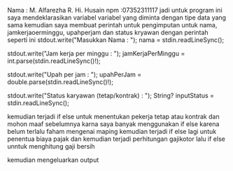 Nama : M. Alfarezha R. Hi. Husain
npm  :07352311117
jadi untuk program ini saya mendeklarasikan variabel variabel yang diminta dengan tipe data yang sama 
kemudian saya membuat perintah untuk pengimputan untuk nama, jamkerjaoerminggu, upahperjam dan status
kryawan dengan perintah seperti ini
  stdout.write("Masukkan Nama : ");
  nama = stdin.readLineSync();

  stdout.write("Jam kerja per minggu : ");
  jamKerjaPerMinggu = int.parse(stdin.readLineSync()!);

  stdout.write("Upah per jam : ");
  upahPerJam = double.parse(stdin.readLineSync()!);

  stdout.write("Status karyawan (tetap/kontrak) : ");
  String? inputStatus = stdin.readLineSync();

kemudian terjadi if else untuk menentukan pekerja tetap atau kontrak dan mohon maaf sebelumnya karna saya
banyak menggunakan if else karena belum terlalu faham mengenai maping 
kemudian terjadi if else lagi untuk penentua biaya pajak 
dan kemudian terjadi perhitungan gajikotor lalu if else unntuk menghitung gaji bersih

kemudian mengeluarkan output
